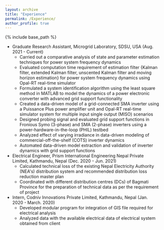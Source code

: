 ```yaml
---
layout: archive
title: "Experience"
permalink: /Experience/
author_profile: true
---
```


{% include base_path %}

* Graduate Research Assistant, Microgrid Laboratory, SDSU, USA (Aug. 2021 - Current)
  * Carried out a comparative analysis of state and parameter estimation techniques  for power system frequency dynamics
  * Evaluated computation time requirement of estimation filter {Kalman filter, extended Kalman filter, unscented Kalman filter and moving horizon estimation} for          power system frequency dynamics using Opal-RT real-time simulator
  * Formulated a system identification algorithm using the least square method in MATLAB to model the dynamics of a power electronic converter with advanced grid support     functionality
  * Created a data-driven model of a grid-connected SMA inverter using a Puissance Plus power amplifier unit and Opal-RT real-time simulator system for multiple input       single output (MISO) scenarios
  * Designed probing signal and evaluated grid support functions in Fronious Symo (3-phase) and SMA (2-phase) inverters using a power-hardware-in-the-loop (PHIL) testbed
  * Analyzed effect of varying irradiance in data-driven modeling of commercial-off-the-shelf (COTS) inverter dynamics
  * Automated data-driven model extraction and validation of inverter dynamics with grid support functions 
* Electrical Engineer, Prism International Engineering Nepal Private Limited, Kathmandu, Nepal (Dec. 2020 - Jun. 2021)
  * Calculated technical loss of the existing Nepal Electricity Authority (NEA's) distribution system and recommended distribution loss reduction master plan
  * Coordinated with different distribution centres (DCs) of Bagmati Province for the preparation of technical data as per the requirement of project
* Intern, Codniv Innovations Private Limited, Kathmandu, Nepal (Jan. 2020 - March. 2020)
  * Developed modular program for integration of GIS file required for electrical analysis
  * Analyzed data with the available electrical data of electrical system obtained from client
